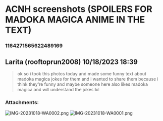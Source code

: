 # ACNH screenshots (SPOILERS FOR MADOKA MAGICA ANIME IN THE TEXT)
### 1164271565622489169
## Larita (rooftoprun2008) 10/18/2023 18:39 

> ok so i took this photos today and made some funny text about madoka magica jokes for them and i wanted to share them because i think they're funny and maybe someone here also likes madoka magica and will understand the jokes lol
### Attachments: 
![IMG-20231018-WA0002.png](https://yuzudiscordbackup.s3.us-west-2.amazonaws.com/files-media/1164271565622489169_IMG-20231018-WA0002.png)
![IMG-20231018-WA0001.png](https://yuzudiscordbackup.s3.us-west-2.amazonaws.com/files-media/1164271565622489169_IMG-20231018-WA0001.png)

